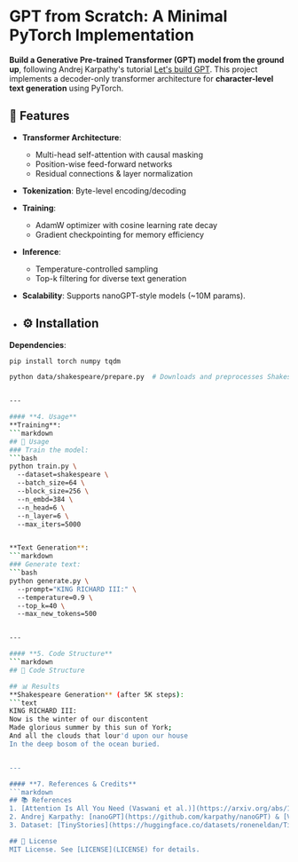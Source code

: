 # GPT from Scratch: A Minimal PyTorch Implementation  
**Build a Generative Pre-trained Transformer (GPT) model from the ground up**, following Andrej Karpathy's tutorial [Let's build GPT](https://youtu.be/kCc8FmEb1nY). This project implements a decoder-only transformer architecture for **character-level text generation** using PyTorch.  

## 🔑 Features  
- **Transformer Architecture**:  
  - Multi-head self-attention with causal masking  
  - Position-wise feed-forward networks  
  - Residual connections & layer normalization  
- **Tokenization**: Byte-level encoding/decoding  
- **Training**:  
  - AdamW optimizer with cosine learning rate decay  
  - Gradient checkpointing for memory efficiency  
- **Inference**:  
  - Temperature-controlled sampling  
  - Top-k filtering for diverse text generation  
- **Scalability**: Supports nanoGPT-style models (~10M params).

- ## ⚙️ Installation  
**Dependencies**:  
```bash
pip install torch numpy tqdm

python data/shakespeare/prepare.py  # Downloads and preprocesses Shakespeare data


---

#### **4. Usage**  
**Training**:  
```markdown
## 🚀 Usage  
### Train the model:  
```bash  
python train.py \  
  --dataset=shakespeare \  
  --batch_size=64 \  
  --block_size=256 \  
  --n_embd=384 \  
  --n_head=6 \  
  --n_layer=6 \  
  --max_iters=5000


**Text Generation**:  
```markdown
### Generate text:  
```bash  
python generate.py \  
  --prompt="KING RICHARD III:" \  
  --temperature=0.9 \  
  --top_k=40 \  
  --max_new_tokens=500


---

#### **5. Code Structure**  
```markdown
## 📂 Code Structure

## 📊 Results  
**Shakespeare Generation** (after 5K steps):  
```text  
KING RICHARD III:  
Now is the winter of our discontent  
Made glorious summer by this sun of York;  
And all the clouds that lour'd upon our house  
In the deep bosom of the ocean buried.


---

#### **7. References & Credits**  
```markdown
## 📚 References  
1. [Attention Is All You Need (Vaswani et al.)](https://arxiv.org/abs/1706.03762)  
2. Andrej Karpathy: [nanoGPT](https://github.com/karpathy/nanoGPT) & [Video Tutorial](https://youtu.be/kCc8FmEb1nY)  
3. Dataset: [TinyStories](https://huggingface.co/datasets/roneneldan/TinyStories)

## 📜 License  
MIT License. See [LICENSE](LICENSE) for details.

